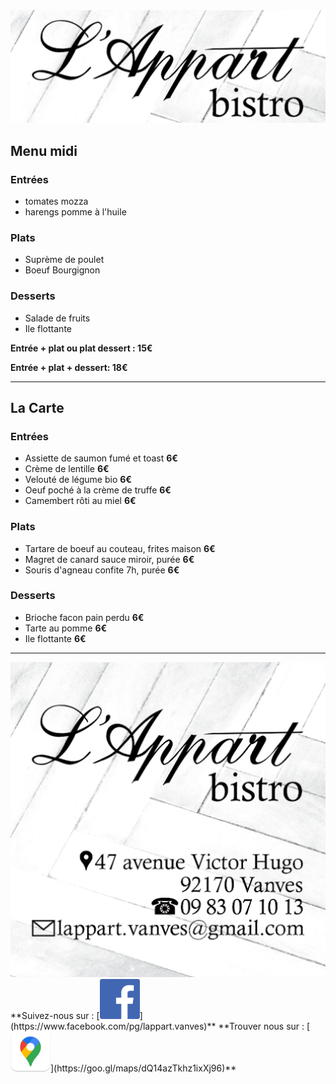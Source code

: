 <img src="appart.png" alt="drawing" width="600"/>


## Menu midi 
### Entrées
- tomates mozza
- harengs pomme à l'huile 

### Plats
- Suprème de poulet 
- Boeuf Bourgignon

### Desserts
- Salade de fruits
- Ile flottante


**Entrée  + plat ou  plat dessert : 15€**

**Entrée  + plat + dessert: 18€**

-------------

## La Carte

### Entrées
- Assiette de saumon fumé et toast **6€**
- Crème de lentille **6€**
- Velouté de légume bio **6€**
- Oeuf poché à la crème de truffe **6€**
- Camembert rôti au miel **6€**

### Plats
- Tartare de boeuf au couteau, frites maison **6€**
- Magret de canard sauce miroir, purée **6€**
- Souris d'agneau confite 7h, purée **6€**

### Desserts
- Brioche facon pain perdu **6€**
- Tarte au pomme **6€**
- Ile flottante **6€**

-------------
<div>
  <span>
    <img src="appart-visit-card.png" alt="drawing" width="600"/>
  </span>
  <span>
      **Suivez-nous sur : [<img src="fb_icon_325x325.png"  width="64">](https://www.facebook.com/pg/lappart.vanves)**
      **Trouver nous sur : [<img src="google-maps.png"   width="64">](https://goo.gl/maps/dQ14azTkhz1ixXj96)**
  </span>
 </div>


